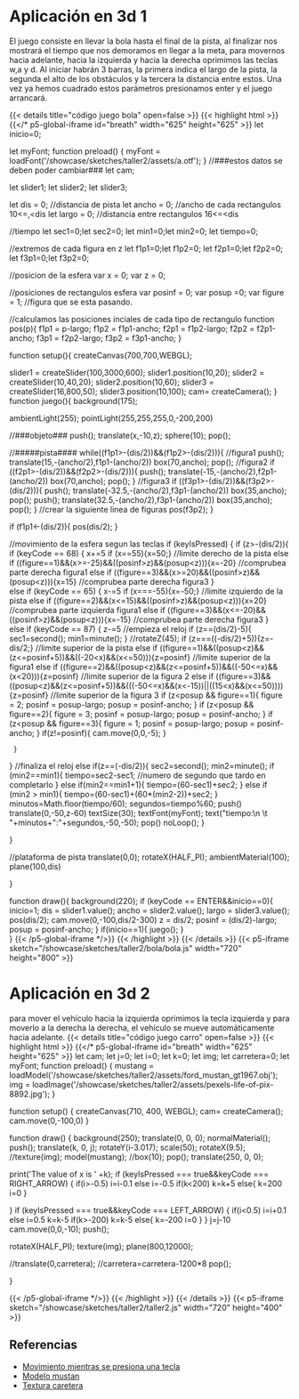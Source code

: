 # Aplicación en 3d 1

El juego consiste en llevar la bola hasta el final de la pista, al finalizar nos mostrará el tiempo que nos demoramos en llegar a la meta, para movernos hacia adelante, hacia la izquierda y hacia la derecha oprimimos las teclas w,a y d. Al iniciar habrán 3 barras, la primera indica el largo de la pista, la segunda el alto de los obstáculos y la tercera la distancia entre estos. Una vez ya hemos cuadrado estos parámetros presionamos enter y el juego arrancará.

{{< details title="código juego bola" open=false >}}
{{< highlight html >}}
{{</* p5-global-iframe id="breath" width="625" height="625" >}}
let inicio=0;

let myFont;
function preload() {
  myFont = loadFont('/showcase/sketches/taller2/assets/a.otf');
}
//###estos datos se deben poder cambiar###
let cam;

let slider1;
let slider2;
let slider3;

let dis = 0; //distancia de pista
let ancho = 0;  //ancho de cada rectangulos 10<=,<dis
let largo = 0; //distancia entre rectangulos 16<=<dis

//tiempo
let sec1=0;let sec2=0;
let min1=0;let min2=0;
let tiempo=0;

//extremos de cada figura en z
let f1p1=0;let f1p2=0;
let f2p1=0;let f2p2=0;
let f3p1=0;let f3p2=0;

//posicion de la esfera
var x = 0;
var z = 0;

//posiciones de rectangulos esfera
var posinf = 0;
var posup =0;
var figure = 1; //figura que se esta pasando.

//calculamos las posiciones inciales de cada tipo de rectangulo
function pos(p){
  f1p1 = p-largo;
  f1p2 = f1p1-ancho;
  f2p1 = f1p2-largo;
  f2p2 = f2p1-ancho;
  f3p1 = f2p2-largo;
  f3p2 = f3p1-ancho;
}

function setup(){
  createCanvas(700,700,WEBGL);
  
  slider1 = createSlider(100,3000,600);
  slider1.position(10,20);
  slider2 = createSlider(10,40,20);
  slider2.position(10,60);
  slider3 = createSlider(16,800,50);
  slider3.position(10,100);
  cam= createCamera();
}
function juego(){
  background(175);
  
  ambientLight(255);
  pointLight(255,255,255,0,-200,200)
  
  //###objeto###
  push();
  translate(x,-10,z);
  sphere(10);
  pop();
  
  //#####pista####
  while((f1p1>-(dis/2))&&(f1p2>-(dis/2))){
    //figura1
    push();
    translate(15,-(ancho/2),f1p1-(ancho/2))
    box(70,ancho);
    pop();
    //figura2
    if ((f2p1>-(dis/2))&&(f2p2>-(dis/2))){
      push();
      translate(-15,-(ancho/2),f2p1-(ancho/2))
      box(70,ancho);
      pop();
    }
    //figura3
    if ((f3p1>-(dis/2))&&(f3p2>-(dis/2))){
      push();
      translate(-32.5,-(ancho/2),f3p1-(ancho/2))
      box(35,ancho);
      pop();
      push();
      translate(32.5,-(ancho/2),f3p1-(ancho/2))
      box(35,ancho);
      pop();
    }
    //crear la siguiente linea de figuras
    pos(f3p2);
  }
  
  if (f1p1<-(dis/2)){
    pos(dis/2);
  }
  
  //movimiento de la esfera segun las teclas
  if (keyIsPressed) {
    if (z>-(dis/2)){
      if (keyCode == 68) {
       x+=5
       if (x==55){x=50;} //limite derecho de la pista
       else if ((figure==1)&&(x>=-25)&&((posinf>z)&&(posup<z))){x=-20} //comprubea parte derecha figura1
       else if ((figure==3)&&(x>=20)&&((posinf>z)&&(posup<z))){x=15} //comprubea parte derecha figura3
   }  
    else if (keyCode == 65) {
       x-=5
       if (x===-55){x=-50;} //limite izquierdo de la pista
       else if ((figure==2)&&(x<=15)&&((posinf>z)&&(posup<z))){x=20}  //comprubea parte izquierda figura1
      else if ((figure==3)&&(x<=-20)&&((posinf>z)&&(posup<z))){x=-15} //comprubea parte derecha figura3
   }  
    else if (keyCode == 87) {
      z-=5
      //empieza el reloj
      if (z==(dis/2)-5){
        sec1=second();
        min1=minute();
      }
      //rotateZ(45);
      if (z===((-dis/2)+5)){z=-dis/2;} //limite superior de la pista
      else if ((figure==1)&&((posup<z)&&(z<=posinf+5))&&((-20<x)&&(x<=50))){z=posinf} //limite superior de la figura1
      else if ((figure==2)&&((posup<z)&&(z<=posinf+5))&&((-50<=x)&&(x<20))){z=posinf} //limite superior de la figura 2
      else if ((figure==3)&&((posup<z)&&(z<=posinf+5))&&(((-50<=x)&&(x<-15))||((15<x)&&(x<=50)))){z=posinf} //limite superior de la figura 3
    if (z<posup && figure==1){
       figure = 2;
       posinf = posup-largo;
       posup = posinf-ancho;
     }
     if (z<posup && figure==2){
       figure = 3;
       posinf = posup-largo;
       posup = posinf-ancho;
     }
     if (z<posup && figure==3){
       figure = 1;
       posinf = posup-largo;
       posup = posinf-ancho;
     }
      if(z!=posinf){
        cam.move(0,0,-5); 
      }
     
     }  
  }
  //finaliza el reloj
  else if(z==(-dis/2)){
    sec2=second();
    min2=minute();
    if (min2==min1){
      tiempo=sec2-sec1; //numero de segundo que tardo en completarlo
    }
    else if(min2==min1+1){
      tiempo=(60-sec1)+sec2;
    }
    else if (min2 > min1){
      tiempo=(60-sec1)+(60*(min2-2))+sec2;
    }
    minutos=Math.floor(tiempo/60);
    segundos=tiempo%60;
    push()
    translate(0,-50,z-60)
    textSize(30);
    textFont(myFont);
    text("tiempo:\n \t "+minutos+":"+segundos,-50,-50);
    pop()
    noLoop();
  }
  
  } 
  
  //plataforma de pista
  translate(0,0);
  rotateX(HALF_PI);
  ambientMaterial(100);
  plane(100,dis)

}

function draw(){
  background(220);
  if (keyCode == ENTER&&inicio==0){
    inicio=1;
    dis = slider1.value();
    ancho = slider2.value();
    largo = slider3.value();
    pos(dis/2);
    cam.move(0,-100,dis/2-300)
    z = dis/2;
    posinf = (dis/2)-largo;
    posup = posinf-ancho;
  }
  if(inicio==1){
    juego();
  }    
}
{{< /p5-global-iframe */>}}
{{< /highlight >}}
{{< /details >}}
{{< p5-iframe sketch="/showcase/sketches/taller2/bola/bola.js" width="720" height="800" >}}
# Aplicación en 3d 2
para mover el vehículo hacia la izquierda oprimimos la tecla izquierda y para moverlo a la derecha la derecha, el vehículo se mueve automáticamente hacia adelante.
{{< details title="código juego carro" open=false >}}
{{< highlight html >}}
{{</* p5-global-iframe id="breath" width="625" height="625" >}}
let cam;
let j=0;
let i=0;
let k=0;
let img;
let carretera=0;
let myFont;
function preload() {
  mustang = loadModel('/showcase/sketches/taller2/assets/ford_mustan_gt1967.obj');
  img = loadImage('/showcase/sketches/taller2/assets/pexels-life-of-pix-8892.jpg');
}

function setup() {
  createCanvas(710, 400, WEBGL);
  cam= createCamera();
  cam.move(0,-100,0)
}

function draw() {
  background(250);
  translate(0, 0, 0);
  normalMaterial();
  push();
  translate(k, 0,  j);
  rotateY(i-3.017);
  scale(50); 
  rotateX(9.5);
  //texture(img);
  model(mustang);
  //box(10);
  pop();
  translate(250, 0, 0);

  print('The value of x is ' +k);
  if (keyIsPressed === true&&keyCode === RIGHT_ARROW) {
    if(i>-0.5)
      i=i-0.1
    else
      i=-0.5
    if(k<200)
      k=k+5
    else{
      k=200
      i=0
    }
      
  }
  if (keyIsPressed === true&&keyCode === LEFT_ARROW) {
    if(i<0.5)
      i=i+0.1
    else
      i=0.5
    k=k-5
    if(k>-200)
      k=k-5
    else{
      k=-200
      i=0
    }
  }
  j=j-10
  cam.move(0,0,-10);
  push();

  rotateX(HALF_PI);
  texture(img);
  plane(800,12000); 
  
  //translate(0,carretera);
  //carretera=carretera-1200*8
  pop();

}

{{< /p5-global-iframe */>}}
{{< /highlight >}}
{{< /details >}}
{{< p5-iframe sketch="/showcase/sketches/taller2/taller2.js" width="720" height="400" >}}
## **Referencias** 
- [Movimiento mientras se presiona una tecla](https://editor.p5js.org/Viv-Galinari/sketches/SJncLkliW)
- [Modelo mustan](https://www.cgtrader.com/items/2226459/download-page)
- [Textura caretera](https://www.pexels.com/es-es/foto/roca-gris-8892/)

